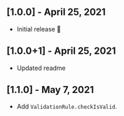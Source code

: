 ## [1.0.0] - April 25, 2021

- Initial release 🎉

## [1.0.0+1] - April 25, 2021

- Updated readme

## [1.1.0] - May 7, 2021

- Add `ValidationRule.checkIsValid`.